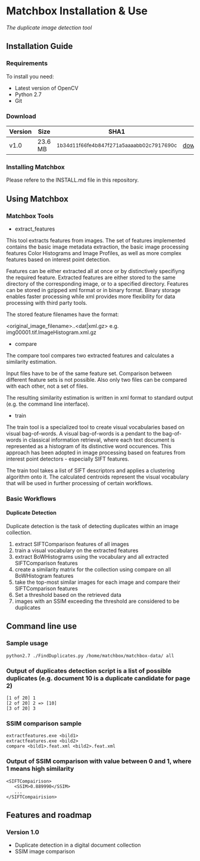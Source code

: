 Matchbox Installation & Use
===========================
*The duplicate image detection tool*

Installation Guide
------------------

### Requirements

To install you need:

* Latest version of OpenCV
* Python 2.7
* Git

### Download

| Version | Size   | SHA1                                                    |                      |
|---------|--------|---------------------------------------------------------|----------------------|
| v1.0    | 23.6 MB| <small>1b34d11f66fe4b847f271a5aaaabb02c7917690c</small> |[download](https://github.com/openplanets/matchbox/archive/master.zip)            |

### Installing Matchbox

Please refere to the INSTALL.md file in this repository.

Using Matchbox
--------------

### Matchbox Tools

* extract_features

This tool extracts features from images. The set of features implemented  contains  the basic image metadata extraction, the basic image processing features Color Histograms and Image Profiles, as well as more complex features based on interest point detection.
	
Features can be either extracted all at once or by distinctively specifiyng the required feature. Extracted features are either stored to the same directory of the corresponding image, or to a specified directory.  Features  can  be  stored in gzipped xml format or in binary  format. Binary storage  enables  faster processing while xml provides more flexibility for data processing with third party tools.
	
The stored feature filenames have the format:
	
<original_image_filename>.<featurename>.<dat|xml.gz>
e.g. img00001.tif.ImageHistogram.xml.gz
	
* compare

The compare tool compares two extracted features and  calculates a similarity estimation.
	
Input files have to be of the same feature set. Comparison between different feature sets is not possible. Also only two files can be compared with each other, not a set of files.
	
The resulting similarity estimation is written in xml format to standard output (e.g. the command line interface).
	
* train

The train tool is a specialized tool to create visual vocabularies based on visual bag-of-words. A visual bag-of-words is a pendant to the bag-of-words in classical information retrieval, where each text document is represented as a histogram of its distinctive word occurences. This approach  has  been  adopted  in image processing based on features from interest point detectors - especially SIFT features.
	
The train tool takes a list of SIFT descriptors and applies a clustering algorithm onto it. The calculated centroids represent the visual vocabulary that will be used in further processing of certain workflows.
	

### Basic Workflows

#### Duplicate Detection

Duplicate detection is the task of detecting duplicates within an image collection.
	
1. extract SIFTComparison features of all images
2. train a visual vocabulary on the extracted features
3. extract BoWHistograms using the vocabulary and all extracted SIFTComparison features
4. create a similarity matrix for the collection using compare on all BoWHistogram features
5. take the top-most similar images for each image and compare their SIFTComparison features
6. Set a threshold based on the retrieved data
7. images with an SSIM exceeding the threshold are considered to be duplicates

Command line use
----------------

### Sample usage

	python2.7 ./FindDuplicates.py /home/matchbox/matchbox-data/ all

### Output of duplicates detection script is a list of possible duplicates (e.g. document 10 is a duplicate candidate for page 2)

	[1 of 20] 1
	[2 of 20] 2 => [10]
	[3 of 20] 3

### SSIM comparison sample

	extractfeatures.exe <bild1>
	extractfeatures.exe <bild2>
	compare <bild1>.feat.xml <bild2>.feat.xml

### Output of SSIM comparison with value between 0 and 1, where 1 means high similarity

	<SIFTCompairison>
	   <SSIM>0.889990</SSIM>
	   ...
	</SIFTCompairision>

## Features and roadmap

### Version 1.0

* Duplicate detection in a digital document collection
* SSIM image comparison
